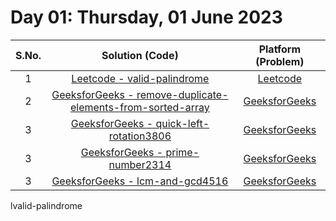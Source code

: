 # Day 01: Thursday, 01 June 2023

| S.No. |                                                                 Solution (Code)                                                                 |                                             Platform (Problem)                                             |
| :---: | :---------------------------------------------------------------------------------------------------------------------------------------------: | :--------------------------------------------------------------------------------------------------------: |
|   1   |                            [Leetcode - valid-palindrome](/Day%2001%20-%20010623/Leetcode%20-%20valid-palindrome.cpp)                            |                        [Leetcode](https://leetcode.com/problems/valid-palindrome/)                         |
|   2   | [GeeksforGeeks - remove-duplicate-elements-from-sorted-array](/Day%2001%20-%20010623/GFG%20-%20remove-duplicate-elements-from-sorted-array.cpp) | [GeeksforGeeks](https://practice.geeksforgeeks.org/problems/remove-duplicate-elements-from-sorted-array/1) |
|   3   |                     [GeeksforGeeks - quick-left-rotation3806](/Day%2001%20-%20010623/GFG%20-%20quick-left-rotation3806.cpp)                     |           [GeeksforGeeks](https://practice.geeksforgeeks.org/problems/quick-left-rotation3806/1)           |
|   3   |                            [GeeksforGeeks - prime-number2314](/Day%2001%20-%20010623/GFG%20-%20prime-number2314.cpp)                            |              [GeeksforGeeks](https://practice.geeksforgeeks.org/problems/prime-number2314/1)               |
|   3   |                             [GeeksforGeeks - lcm-and-gcd4516](/Day%2001%20-%20010623/GFG%20-%20lcm-and-gcd4516.cpp)                             |               [GeeksforGeeks](https://practice.geeksforgeeks.org/problems/lcm-and-gcd4516/1)               |

lvalid-palindrome
